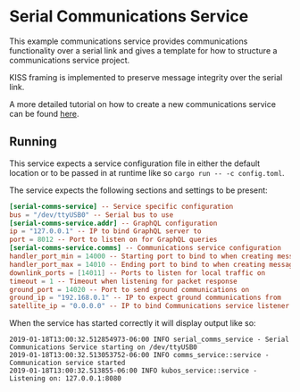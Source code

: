 # Serial Communications Service

This example communications service provides communications functionality over a
serial link and gives a template for how to structure a communications service project.

KISS framing is implemented to preserve message integrity over the serial link.

A more detailed tutorial on how to create a new communications service can be found
[here](https://docs.kubos.com/1.10.0/tutorials/file-transfer.html).

## Running 

This service expects a service configuration file in either the default location
or to be passed in at runtime like so `cargo run -- -c config.toml`.

The service expects the following sections and settings to be present:

```toml
[serial-comms-service] -- Service specific configuration
bus = "/dev/ttyUSB0" -- Serial bus to use
[serial-comms-service.addr] -- GraphQL configuration
ip = "127.0.0.1" -- IP to bind GraphQL server to
port = 8012 -- Port to listen on for GraphQL queries
[serial-comms-service.comms] -- Communications service configuration
handler_port_min = 14000 -- Starting port to bind to when creating message handlers
handler_port_max = 14010 -- Ending port to bind to when creating message handlers
downlink_ports = [14011] -- Ports to listen for local traffic on
timeout = 1 -- Timeout when listening for packet response
ground_port = 14020 -- Port to send ground communications on
ground_ip = "192.168.0.1" -- IP to expect ground communications from
satellite_ip = "0.0.0.0" -- IP to bind Communications service listener to
```

When the service has started correctly it will display output like so:

```
2019-01-18T13:00:32.512854973-06:00 INFO serial_comms_service - Serial Communications Service starting on /dev/ttyUSB0
2019-01-18T13:00:32.513053752-06:00 INFO comms_service::service - Communication service started
2019-01-18T13:00:32.513855-06:00 INFO kubos_service::service - Listening on: 127.0.0.1:8080
```
